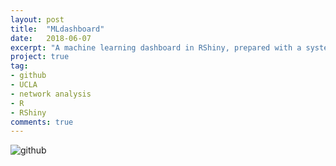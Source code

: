 ```yaml
---
layout: post
title:  "MLdashboard"
date:   2018-06-07
excerpt: "A machine learning dashboard in RShiny, prepared with a systems biology dataset."
project: true
tag:
- github
- UCLA
- network analysis
- R
- RShiny
comments: true
---
```


![github](https://nickwisniewski.com/MLdashboard)
